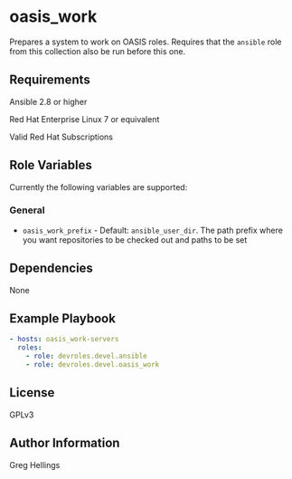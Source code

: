 oasis_work
===========

Prepares a system to work on OASIS roles. Requires that the
`ansible` role from this collection also be run before this
one.

Requirements
------------

Ansible 2.8 or higher

Red Hat Enterprise Linux 7 or equivalent

Valid Red Hat Subscriptions

Role Variables
--------------

Currently the following variables are supported:

### General

* `oasis_work_prefix` - Default: `ansible_user_dir`. The path prefix where
you want repositories to be checked out and paths to be set

Dependencies
------------

None

Example Playbook
----------------

```yaml
- hosts: oasis_work-servers
  roles:
    - role: devroles.devel.ansible
    - role: devroles.devel.oasis_work
```

License
-------

GPLv3

Author Information
------------------

Greg Hellings
